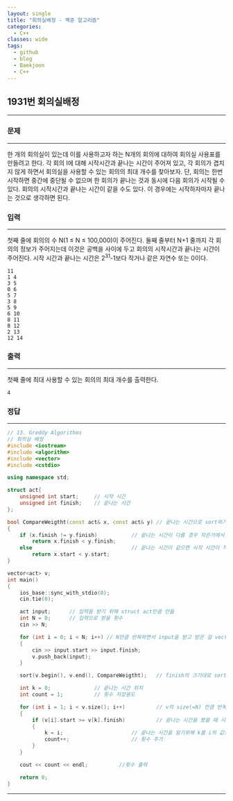 ```yaml
---
layout: single
title: "회의실배정 - 백준 알고리즘"
categories:
  - C++
classes: wide
tags:
  - github
  - blog
  - Baekjoon
  - C++
---
```

## 1931번 **회의실배정**
---

### 문제
---
한 개의 회의실이 있는데 이를 사용하고자 하는 N개의 회의에 대하여 회의실 사용표를 만들려고 한다. 각 회의 I에 대해 시작시간과 끝나는 시간이 주어져 있고, 각 회의가 겹치지 않게 하면서 회의실을 사용할 수 있는 회의의 최대 개수를 찾아보자. 단, 회의는 한번 시작하면 중간에 중단될 수 없으며 한 회의가 끝나는 것과 동시에 다음 회의가 시작될 수 있다. 회의의 시작시간과 끝나는 시간이 같을 수도 있다. 이 경우에는 시작하자마자 끝나는 것으로 생각하면 된다.  

### 입력
---
첫째 줄에 회의의 수 N(1 ≤ N ≤ 100,000)이 주어진다. 둘째 줄부터 N+1 줄까지 각 회의의 정보가 주어지는데 이것은 공백을 사이에 두고 회의의 시작시간과 끝나는 시간이 주어진다. 시작 시간과 끝나는 시간은 2<sup>31</sup>-1보다 작거나 같은 자연수 또는 0이다.  
```
11
1 4
3 5
0 6
5 7
3 8
5 9
6 10
8 11
8 12
2 13
12 14
```

### 출력
---
첫째 줄에 최대 사용할 수 있는 회의의 최대 개수를 출력한다.  
```
4
```

### 정답
---
```c++
// 13. Greddy Algorithms
// 회의실 배정
#include <iostream>
#include <algorithm>
#include <vector>
#include <cstdio>

using namespace std;

struct act{
	unsigned int start;		// 시작 시간
	unsigned int finish;	// 끝나는 시간
};

bool CompareWeigtht(const act& x, const act& y)	// 끝나는 시간으로 sort하기 위해 생성
{
	if (x.finish != y.finish)			// 끝나는 시간이 다를 경우 작은거에서 큰 순으로
		return x.finish < y.finish;
	else                                // 끝나는 시간이 같으면 시작 시간이 작은 걸로
		return x.start < y.start;
}

vector<act> v;
int main()
{
	ios_base::sync_with_stdio(0);
	cin.tie(0);

	act input;		// 입력을 받기 위해 struct act만큼 만듦
	int N = 0;		// 입력으로 받을 횟수
	cin >> N;

	for (int i = 0; i < N; i++)	// N만큼 반복하면서 input을 받고 받은 걸 vector<act> v에 저장
	{
		cin >> input.start >> input.finish;
		v.push_back(input);
	}

	sort(v.begin(), v.end(), CompareWeigtht);	// finish의 크기대로 sorting

	int k = 0;				// 끝나는 시간 위치
	int count = 1;			// 횟수 저장용도

	for (int i = 1; i < v.size(); i++)			// v의 size(=N) 만큼 반복
	{
		if (v[i].start >= v[k].finish)			// 끝나는 시간을 봤을 때 시작 시간이 같거나 더 늦으면
		{
			k = i;						// 끝나는 시간을 알기위해 k를 i의 값으로 받음
			count++;					// 횟수 추가
		}
	}

	cout << count << endl;			//횟수 출력

	return 0;
}
```
---
